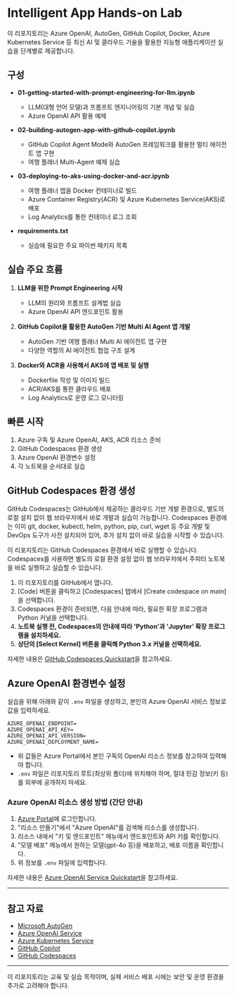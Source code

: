 # Intelligent App Hands-on Lab

이 리포지토리는 Azure OpenAI, AutoGen, GitHub Copilot, Docker, Azure Kubernetes Service 등 최신 AI 및 클라우드 기술을 활용한 지능형 애플리케이션 실습을 단계별로 제공합니다.

## 구성

- **01-getting-started-with-prompt-engineering-for-llm.ipynb**
  - LLM(대형 언어 모델)과 프롬프트 엔지니어링의 기본 개념 및 실습
  - Azure OpenAI API 활용 예제

- **02-building-autogen-app-with-github-copilot.ipynb**
  - GitHub Copilot Agent Mode와 AutoGen 프레임워크를 활용한 멀티 에이전트 앱 구현
  - 여행 플래너 Multi-Agent 예제 실습

- **03-deploying-to-aks-using-docker-and-acr.ipynb**
  - 여행 플래너 앱을 Docker 컨테이너로 빌드
  - Azure Container Registry(ACR) 및 Azure Kubernetes Service(AKS)로 배포
  - Log Analytics를 통한 컨테이너 로그 조회

- **requirements.txt**
  - 실습에 필요한 주요 파이썬 패키지 목록

## 실습 주요 흐름

1. **LLM을 위한 Prompt Engineering 시작**
   - LLM의 원리와 프롬프트 설계법 실습
   - Azure OpenAI API 엔드포인트 활용

2. **GitHub Copilot을 활용한 AutoGen 기반 Multi AI Agent 앱 개발**
   - AutoGen 기반 여행 플래너 Multi AI 에이전트 앱 구현
   - 다양한 역할의 AI 에이전트 협업 구조 설계

3. **Docker와 ACR을 사용해서 AKS에 앱 배포 및 실행**
   - Dockerfile 작성 및 이미지 빌드
   - ACR/AKS를 통한 클라우드 배포
   - Log Analytics로 운영 로그 모니터링

## 빠른 시작

1. Azure 구독 및 Azure OpenAI, AKS, ACR 리소스 준비
2. GitHub Codespaces 환경 생성
3. Azure OpenAI 환경변수 설정
4. 각 노트북을 순서대로 실습

## GitHub Codespaces 환경 생성

GitHub Codespaces는 GitHub에서 제공하는 클라우드 기반 개발 환경으로, 별도의 로컬 설치 없이 웹 브라우저에서 바로 개발과 실습이 가능합니다. Codespaces 환경에는 이미 git, docker, kubectl, helm, python, pip, curl, wget 등 주요 개발 및 DevOps 도구가 사전 설치되어 있어, 추가 설치 없이 바로 실습을 시작할 수 있습니다.

이 리포지토리는 GitHub Codespaces 환경에서 바로 실행할 수 있습니다. Codespaces를 사용하면 별도의 로컬 환경 설정 없이 웹 브라우저에서 주피터 노트북을 바로 실행하고 실습할 수 있습니다.

1. 이 리포지토리를 GitHub에서 엽니다.
2. [Code] 버튼을 클릭하고 [Codespaces] 탭에서 [Create codespace on main]을 선택합니다.
3. Codespaces 환경이 준비되면, 다음 안내에 따라, 필요한 확장 프로그램과 Python 커널을 선택합니다.
4. **노트북 실행 전, Codespaces의 안내에 따라 'Python'과 'Jupyter' 확장 프로그램을 설치하세요.**
5. **상단의 [Select Kernel] 버튼을 클릭해 Python 3.x 커널을 선택하세요.**

자세한 내용은 [GitHub Codespaces Quickstart](https://docs.github.com/en/codespaces/getting-started/quickstart)을 참고하세요.

## Azure OpenAI 환경변수 설정

실습을 위해 아래와 같이 `.env` 파일을 생성하고, 본인의 Azure OpenAI 서비스 정보로 값을 입력하세요.

```
AZURE_OPENAI_ENDPOINT=
AZURE_OPENAI_API_KEY=
AZURE_OPENAI_API_VERSION=
AZURE_OPENAI_DEPLOYMENT_NAME=
```

- 위 값들은 Azure Portal에서 본인 구독의 OpenAI 리소스 정보를 참고하여 입력해야 합니다.
- `.env` 파일은 리포지토리 루트(최상위 폴더)에 위치해야 하며, 절대 민감 정보(키 등)를 외부에 공개하지 마세요.

### Azure OpenAI 리소스 생성 방법 (간단 안내)

1. [Azure Portal](https://portal.azure.com/)에 로그인합니다.
2. "리소스 만들기"에서 "Azure OpenAI"를 검색해 리소스를 생성합니다.
3. 리소스 내에서 "키 및 엔드포인트" 메뉴에서 엔드포인트와 API 키를 확인합니다.
4. "모델 배포" 메뉴에서 원하는 모델(gpt-4o 등)을 배포하고, 배포 이름을 확인합니다.
5. 위 정보를 `.env` 파일에 입력합니다.

자세한 내용은 [Azure OpenAI Service Quickstart](https://learn.microsoft.com/en-us/azure/ai-services/openai/chatgpt-quickstart?tabs=keyless%2Ctypescript-keyless%2Cpython-new%2Ccommand-line&pivots=programming-language-python)을 참고하세요.

---

## 참고 자료
- [Microsoft AutoGen](https://microsoft.github.io/autogen/)
- [Azure OpenAI Service](https://learn.microsoft.com/azure/cognitive-services/openai/)
- [Azure Kubernetes Service](https://learn.microsoft.com/azure/aks/)
- [GitHub Copilot](https://docs.github.com/en/copilot)
- [GitHub Codespaces](https://docs.github.com/en/codespaces)
---

이 리포지토리는 교육 및 실습 목적이며, 실제 서비스 배포 시에는 보안 및 운영 환경을 추가로 고려해야 합니다.
